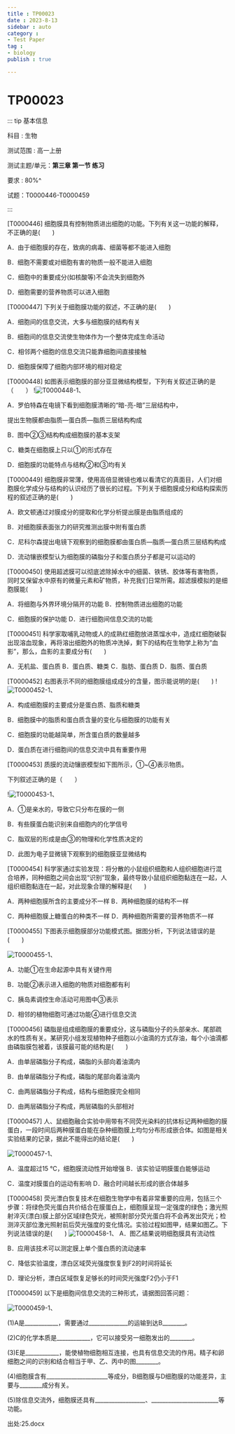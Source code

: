 ```yaml
---
title : TP00023
date : 2023-8-13
sidebar : auto
category : 
- Test Paper
tag : 
- biology
publish : true

---
```


# TP00023

::: tip 基本信息

科目 : 生物

测试范围 : 高一上册

测试主题/单元：**第三章 第一节 练习**

要求 : 80%^

试题：T0000446-T0000459

::: 

[T0000446] 细胞膜具有控制物质进出细胞的功能。下列有关这一功能的解释，不正确的是(　　)

A．由于细胞膜的存在，致病的病毒、细菌等都不能进入细胞

B．细胞不需要或对细胞有害的物质一般不能进入细胞

C．细胞中的重要成分(如核酸等)不会流失到细胞外

D．细胞需要的营养物质可以进入细胞

[T0000447] 下列关于细胞膜功能的叙述，不正确的是(　　)

A．细胞间的信息交流，大多与细胞膜的结构有关

B．细胞间的信息交流使生物体作为一个整体完成生命活动

C．相邻两个细胞的信息交流只能靠细胞间直接接触

D．细胞膜保障了细胞内部环境的相对稳定

[T0000448] 如图表示细胞膜的部分亚显微结构模型，下列有关叙述正确的是（　　） 
!![T0000448-1](./img/T0000448-1.png)、

A．罗伯特森在电镜下看到细胞膜清晰的“暗-亮-暗”三层结构中，

提出生物膜都由脂质—蛋白质—脂质三层结构构成

B．图中②③结构构成细胞膜的基本支架

C．糖类在细胞膜上只以①的形式存在

D．细胞膜的功能特点与结构②和③均有关

[T0000449] 细胞膜非常薄，使用高倍显微镜也难以看清它的真面目，人们对细胞膜化学成分与结构的认识经历了很长的过程。下列关于细胞膜成分和结构探索历程的叙述正确的是(　　)

A．欧文顿通过对膜成分的提取和化学分析提出膜是由脂质组成的

B．对细胞膜表面张力的研究推测出膜中附有蛋白质

C．尼科尔森提出电镜下观察到的细胞膜都由蛋白质—脂质—蛋白质三层结构构成

D．流动镶嵌模型认为细胞膜的磷脂分子和蛋白质分子都是可以运动的

[T0000450] 使用超滤膜可以彻底滤除掉水中的细菌、铁锈、胶体等有害物质，同时又保留水中原有的微量元素和矿物质，补充我们日常所需。超滤膜模拟的是细胞膜能(　　)

A．将细胞与外界环境分隔开的功能          B．控制物质进出细胞的功能

C．细胞膜的保护功能                      D．进行细胞间信息交流的功能

[T0000451] 科学家取哺乳动物或人的成熟红细胞放进蒸馏水中，造成红细胞破裂出现溶血现象，再将溶出细胞外的物质冲洗掉，剩下的结构在生物学上称为“血影”，那么，血影的主要成分有(　　)

A．无机盐、蛋白质      B．蛋白质、糖类      C．脂肪、蛋白质 	D．脂质、蛋白质

[T0000452] 右图表示不同的细胞膜组成成分的含量，图示能说明的是(　　)
!![T0000452-1](./img/T0000452-1.png)、

A．构成细胞膜的主要成分是蛋白质、脂质和糖类

B．细胞膜中的脂质和蛋白质含量的变化与细胞膜的功能有关

C．细胞膜的功能越简单，所含蛋白质的数量越多

D．蛋白质在进行细胞间的信息交流中具有重要作用

[T0000453] 质膜的流动镶嵌模型如下图所示，①~④表示物质。

下列叙述正确的是（　　）

  !![T0000453-1](./img/T0000453-1.png)、

A．①是亲水的，导致它只分布在膜的一侧

B．有些膜蛋白能识别来自细胞内的化学信号

C．脂双层的形成是由③的物理和化学性质决定的

D．此图为电子显微镜下观察到的细胞膜亚显微结构

[T0000454] 科学家通过实验发现：将分散的小鼠组织细胞和人组织细胞进行混合培养，同种细胞之间会出现“识别”现象，最终导致小鼠组织细胞黏连在一起，人组织细胞黏连在一起，对此现象合理的解释是(　　)

A．两种细胞膜所含的主要成分不一样            B．两种细胞膜的结构不一样

C．两种细胞膜上糖蛋白的种类不一样            D．两种细胞所需要的营养物质不一样

[T0000455] 下图表示细胞膜部分功能模式图。据图分析，下列说法错误的是(　　)

![T0000455-1](./img/T0000455-1.png)、



A．功能①在生命起源中具有关键作用

B．功能②表示进入细胞的物质对细胞都有利

C．胰岛素调控生命活动可用图中③表示

D．相邻的植物细胞可通过功能④进行信息交流

[T0000456] 磷脂是组成细胞膜的重要成分，这与磷脂分子的头部亲水、尾部疏水的性质有关。某研究小组发现植物种子细胞以小油滴的方式存油，每个小油滴都由磷脂膜包被着，该膜最可能的结构是(　　)

A．由单层磷脂分子构成，磷脂的头部向着油滴内

B．由单层磷脂分子构成，磷脂的尾部向着油滴内

C．由两层磷脂分子构成，结构与细胞膜完全相同

D．由两层磷脂分子构成，两层磷脂的头部相对

[T0000457] 人、鼠细胞融合实验中用带有不同荧光染料的抗体标记两种细胞的膜蛋白，一段时间后两种膜蛋白能在杂种细胞膜上均匀分布形成嵌合体。如图是相关实验结果的记录，据此不能得出的结论是(　　)

![T0000457-1](./img/T0000457-1.png)、

A．温度超过15 ℃，细胞膜流动性开始增强     B．该实验证明膜蛋白能够运动

C．温度对膜蛋白的运动有影响                D．融合时间越长形成的嵌合体越多

[T0000458] 荧光漂白恢复技术在细胞生物学中有着非常重要的应用，包括三个步骤：将绿色荧光蛋白共价结合在膜蛋白上，细胞膜呈现一定强度的绿色；激光照射淬灭(漂白)膜上部分区域绿色荧光，被照射部分荧光蛋白将不会再发出荧光；检测淬灭部位激光照射前后荧光强度的变化情况。实验过程如图甲，结果如图乙。下列说法错误的是(　　)
![T0000458-1](./img/T0000458-1.png)、
A．图乙结果说明细胞膜具有流动性

B．应用该技术可以测定膜上单个蛋白质的流动速率

C．降低实验温度，漂白区域荧光强度恢复到F2的时间将延长

D．理论分析，漂白区域恢复足够长的时间荧光强度F2仍小于F1

[T0000459] 以下是细胞间信息交流的三种形式，请据图回答问题：

![T0000459-1](./img/T0000459-1.png)、

(1)A是____________，需要通过______________的运输到达B________。

(2)C的化学本质是____________，它可以接受另一细胞发出的________。

(3)E是____________，能使植物细胞相互连接，也具有信息交流的作用。精子和卵细胞之间的识别和结合相当于甲、乙、丙中的图________。

(4)细胞膜含有______________________等成分，B细胞膜与D细胞膜的功能差异，主要与________成分有关。

(5)除信息交流外，细胞膜还具有__________________、________________________等功能。



出处:25.docx